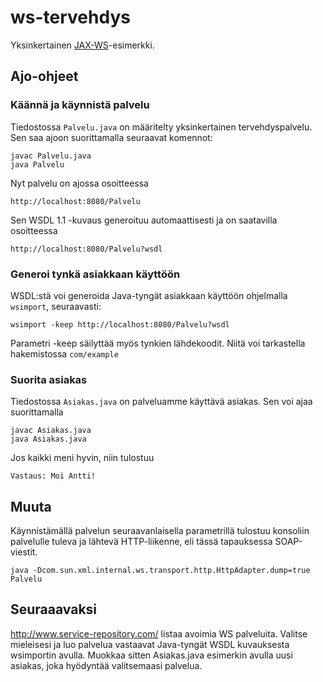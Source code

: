 # ws-tervehdys

Yksinkertainen [JAX-WS](http://en.wikipedia.org/wiki/Java_API_for_XML_Web_Services)-esimerkki.

## Ajo-ohjeet

### Käännä ja käynnistä palvelu

Tiedostossa `Palvelu.java` on määritelty yksinkertainen tervehdyspalvelu. Sen saa ajoon suorittamalla seuraavat komennot:

    javac Palvelu.java
    java Palvelu
    
Nyt palvelu on ajossa osoitteessa

    http://localhost:8080/Palvelu

Sen WSDL 1.1 -kuvaus generoituu automaattisesti ja on saatavilla osoitteessa

    http://localhost:8080/Palvelu?wsdl


### Generoi tynkä asiakkaan käyttöön

WSDL:stä voi generoida Java-tyngät asiakkaan käyttöön ohjelmalla `wsimport`, seuraavasti:

    wsimport -keep http://localhost:8080/Palvelu?wsdl

Parametri -keep säilyttää myös tynkien lähdekoodit. Niitä voi tarkastella hakemistossa `com/example`


### Suorita asiakas

Tiedostossa `Asiakas.java` on palveluamme käyttävä asiakas. Sen voi ajaa suorittamalla

    javac Asiakas.java
    java Asiakas.java

Jos kaikki meni hyvin, niin tulostuu

    Vastaus: Moi Antti!



## Muuta

Käynnistämällä palvelun seuraavanlaisella parametrillä tulostuu konsoliin palvelulle tuleva ja lähtevä HTTP-liikenne, eli tässä tapauksessa SOAP-viestit.

    java -Dcom.sun.xml.internal.ws.transport.http.HttpAdapter.dump=true Palvelu

## Seuraaavaksi

http://www.service-repository.com/ listaa avoimia WS
palveluita. Valitse mieleisesi ja luo palvelua vastaavat Java-tyngät
WSDL kuvauksesta wsimportin avulla. Muokkaa sitten
Asiakas.java esimerkin avulla uusi asiakas, joka hyödyntää
valitsemaasi palvelua.